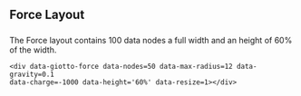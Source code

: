 ## Force Layout

<div class='row'>
    <div class='col-sm-12'>
        <h5></h5>
        <div data-giotto-force data-nodes=100 data-max-radius=0.04 data-min-radius=0.01 data-gravity=0.05 data-charge=-0.005 data-height='60%' data-on-init='examples.force1'></div>
    </div>
</div>

The Force layout contains 100 data nodes a full width and an height of 60% of the width.

    <div data-giotto-force data-nodes=50 data-max-radius=12 data-gravity=0.1
    data-charge=-1000 data-height='60%' data-resize=1></div>

